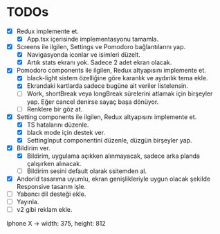 # TODOs

- [x] Redux implemente et.
  - [x] App.tsx içerisinde implementasyonu tamamla.
- [x] Screens ile ilgilen, Settings ve Pomodoro bağlantılarını yap.
  - [x] Navigasyonda iconlar ve isimleri düzelt.
  - [x] Artık stats ekranı yok. Sadece 2 adet ekran olacak.
- [x] Pomodoro components ile ilgilen, Redux altyapısını implemente et.
  - [x] black-light sistem özelliğine göre karanlık ve aydınlık tema ekle.
  - [x] Ekrandaki kartlarda sadece bugüne ait veriler listelensin.
  - [ ] Work, shortBreak veya longBreak sürelerini atlamak için birşeyler yap. Eğer cancel denirse sayaç başa dönüyor.
  - [ ] Renklere bir göz at.
- [x] Setting components ile ilgilen, Redux altyapısını implemente et.
  - [x] TS hatalarını düzenle.
  - [x] black mode için destek ver.
  - [x] SettingInput componentini düzenle, düzgün birşeyler yap.
- [x] Bildirim ver.
  - [x] Bildirim, uygulama açıkken alınmayacak, sadece arka planda çalışırken alınacak.
  - [ ] Bildirim sesini default olarak ssitemden al.
- [x] Andorid tasarıma uyumlu, ekran genişlikleriyle uygun olacak şekilde Responsive tasarım işle.
- [ ] Yabancı dil desteği ekle.
- [ ] Yayınla.
- [ ] v2 gibi reklam ekle.

Iphone X -> width: 375, height: 812